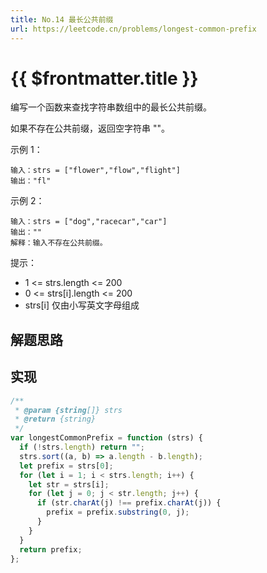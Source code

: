 ```yaml
---
title: No.14 最长公共前缀
url: https://leetcode.cn/problems/longest-common-prefix
---
```


# <a class='!no-underline' :href="$frontmatter.url" target="_blank">{{ $frontmatter.title }}</a>

编写一个函数来查找字符串数组中的最长公共前缀。

如果不存在公共前缀，返回空字符串 ""。

示例 1：

```text
输入：strs = ["flower","flow","flight"]
输出："fl"
```

示例 2：

```text
输入：strs = ["dog","racecar","car"]
输出：""
解释：输入不存在公共前缀。
```

提示：

- 1 <= strs.length <= 200
- 0 <= strs\[i\].length <= 200
- strs\[i\] 仅由小写英文字母组成

## 解题思路

## 实现

```js
/**
 * @param {string[]} strs
 * @return {string}
 */
var longestCommonPrefix = function (strs) {
  if (!strs.length) return "";
  strs.sort((a, b) => a.length - b.length);
  let prefix = strs[0];
  for (let i = 1; i < strs.length; i++) {
    let str = strs[i];
    for (let j = 0; j < str.length; j++) {
      if (str.charAt(j) !== prefix.charAt(j)) {
        prefix = prefix.substring(0, j);
      }
    }
  }
  return prefix;
};
```

